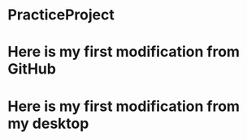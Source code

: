 # PracticeProject
# Here is my first modification from GitHub
# Here is my first modification from my desktop

